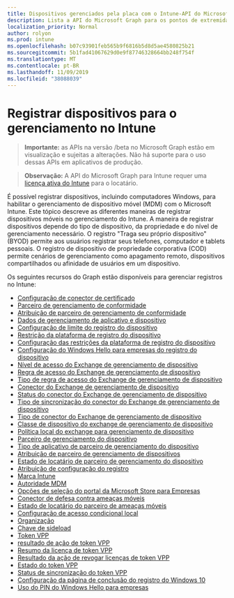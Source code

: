 ```yaml
---
title: Dispositivos gerenciados pela placa com o Intune-API do Microsoft Graph
description: Lista a API do Microsoft Graph para os pontos de extremidade do Intune (REST) usados para a integração (configuração e inicialização) de dispositivos para uma organização de locatário.
localization_priority: Normal
author: rolyon
ms.prod: intune
ms.openlocfilehash: b07c93901feb565b9f6816b5d8d5ae4580825b21
ms.sourcegitcommit: 5b1fad41067629d0e9f87746328664bb248f754f
ms.translationtype: MT
ms.contentlocale: pt-BR
ms.lasthandoff: 11/09/2019
ms.locfileid: "38088039"
---
```

# <a name="enroll-devices-for-management-in-intune"></a>Registrar dispositivos para o gerenciamento no Intune

> **Importante:** as APIs na versão /beta no Microsoft Graph estão em visualização e sujeitas a alterações. Não há suporte para o uso dessas APIs em aplicativos de produção.

> **Observação:** A API do Microsoft Graph para Intune requer uma [licença ativa do Intune](https://go.microsoft.com/fwlink/?linkid=839381) para o locatário.

É possível registrar dispositivos, incluindo computadores Windows, para habilitar o gerenciamento de dispositivo móvel (MDM) com o Microsoft Intune. Este tópico descreve as diferentes maneiras de registrar dispositivos móveis no gerenciamento do Intune. A maneira de registrar dispositivos depende do tipo de dispositivo, da propriedade e do nível de gerenciamento necessário. O registro "Traga seu próprio dispositivo" (BYOD) permite aos usuários registrar seus telefones, computador e tablets pessoais. O registro de dispositivo de propriedade corporativa (COD) permite cenários de gerenciamento como apagamento remoto, dispositivos compartilhados ou afinidade de usuários em um dispositivo.

Os seguintes recursos do Graph estão disponíveis para gerenciar registros no Intune:

- [Configuração de conector de certificado](intune-onboarding-certificateconnectorsetting.md)
- [Parceiro de gerenciamento de conformidade](intune-onboarding-compliancemanagementpartner.md)
- [Atribuição de parceiro de gerenciamento de conformidade](intune-onboarding-compliancemanagementpartnerassignment.md)
- [Dados de gerenciamento de aplicativo e dispositivo](intune-onboarding-deviceandappmanagementdata.md)
- [Configuração de limite do registro do dispositivo](intune-onboarding-deviceenrollmentlimitconfiguration.md)
- [Restrição da plataforma de registro do dispositivo](intune-onboarding-deviceenrollmentplatformrestriction.md)
- [Configuração das restrições da plataforma de registro do dispositivo](intune-onboarding-deviceenrollmentplatformrestrictionsconfiguration.md)
- [Configuração do Windows Hello para empresas do registro do dispositivo](intune-onboarding-deviceenrollmentwindowshelloforbusinessconfiguration.md)
- [Nível de acesso do Exchange de gerenciamento de dispositivo](intune-onboarding-devicemanagementexchangeaccesslevel.md)
- [Regra de acesso do Exchange de gerenciamento de dispositivo](intune-onboarding-devicemanagementexchangeaccessrule.md)
- [Tipo de regra de acesso do Exchange de gerenciamento de dispositivo](intune-onboarding-devicemanagementexchangeaccessruletype.md)
- [Conector do Exchange de gerenciamento de dispositivo](intune-onboarding-devicemanagementexchangeconnector.md)
- [Status do conector do Exchange de gerenciamento de dispositivo](intune-onboarding-devicemanagementexchangeconnectorstatus.md)
- [Tipo de sincronização do conector do Exchange de gerenciamento de dispositivo](intune-onboarding-devicemanagementexchangeconnectorsynctype.md)
- [Tipo de conector do Exchange de gerenciamento de dispositivo](intune-onboarding-devicemanagementexchangeconnectortype.md)
- [Classe de dispositivo do exchange de gerenciamento de dispositivo](intune-onboarding-devicemanagementexchangedeviceclass.md)
- [Política local do exchange para gerenciamento de dispositivo](intune-onboarding-devicemanagementexchangeonpremisespolicy.md)
- [Parceiro de gerenciamento do dispositivo](intune-onboarding-devicemanagementpartner.md)
- [Tipo de aplicativo de parceiro de gerenciamento do dispositivo](intune-onboarding-devicemanagementpartnerapptype.md)
- [Atribuição de parceiro de gerenciamento de dispositivos](intune-onboarding-devicemanagementpartnerassignment.md)
- [Estado de locatário de parceiro de gerenciamento do dispositivo](intune-onboarding-devicemanagementpartnertenantstate.md)
- [Atribuição de configuração do registro](intune-onboarding-enrollmentconfigurationassignment.md)
- [Marca Intune](intune-onboarding-intunebrand.md)
- [Autoridade MDM](intune-onboarding-mdmauthority.md)
- [Opções de seleção do portal da Microsoft Store para Empresas](intune-onboarding-microsoftstoreforbusinessportalselectionoptions.md)
- [Conector de defesa contra ameaças móveis](intune-onboarding-mobilethreatdefenseconnector.md)
- [Estado de locatário do parceiro de ameaças móveis](intune-onboarding-mobilethreatpartnertenantstate.md)
- [Configuração de acesso condicional local](intune-onboarding-onpremisesconditionalaccesssettings.md)
- [Organização](intune-onboarding-organization.md)
- [Chave de sideload](intune-onboarding-sideloadingkey.md)
- [Token VPP](intune-onboarding-vpptoken.md)
- [resultado de ação de token VPP](intune-onboarding-vpptokenactionresult.md)
- [Resumo da licença de token VPP](intune-onboarding-vpptokenlicensesummary.md)
- [Resultado da ação de revogar licenças de token VPP](intune-onboarding-vpptokenrevokelicensesactionresult.md)
- [Estado do token VPP](intune-onboarding-vpptokenstate.md)
- [Status de sincronização do token VPP](intune-onboarding-vpptokensyncstatus.md)
- [Configuração da página de conclusão do registro do Windows 10](intune-onboarding-windows10enrollmentcompletionpageconfiguration.md)
- [Uso do PIN do Windows Hello para empresas](intune-onboarding-windowshelloforbusinesspinusage.md)
